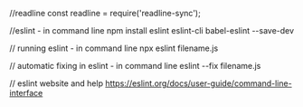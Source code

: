 //readline
const readline = require('readline-sync');

//eslint - in command line
 npm install eslint eslint-cli babel-eslint --save-dev

 // running eslint - in command line
 npx eslint filename.js

 // automatic fixing in eslint - in command line
 eslint --fix filename.js

 // eslint website and help
 https://eslint.org/docs/user-guide/command-line-interface
